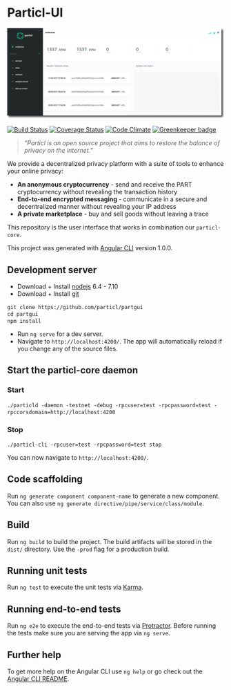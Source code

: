 # Particl-UI

![UI Preview](preview.png)

[![Build Status](https://travis-ci.org/particl/partgui.svg?branch=master)](https://travis-ci.org/particl/partgui)
[![Coverage Status](https://coveralls.io/repos/github/particl/partgui/badge.svg?branch=master)](https://coveralls.io/github/particl/partgui?branch=master)
[![Code Climate](https://codeclimate.com/github/particl/partgui/badges/gpa.svg)](https://codeclimate.com/github/particl/partgui)
[![Greenkeeper badge](https://badges.greenkeeper.io/particl/partgui.svg)](https://greenkeeper.io/)

> *"Particl is an open source project that aims to restore the balance of privacy on the internet."* 

We provide a decentralized privacy platform with a suite of tools to enhance your online privacy:
* **An anonymous cryptocurrency** - send and receive the PART cryptocurrency without revealing the transaction history
* **End-to-end encrypted messaging** - communicate in a secure and decentralized manner without revealing your IP address
* **A private marketplace** - buy and sell goods without leaving a trace

This repository is the user interface that works in combination our `particl-core`.

This project was generated with [Angular CLI](https://github.com/angular/angular-cli) version 1.0.0.

## Development server
* Download + Install [nodejs](https://nodejs.org/) 6.4 - 7.10
* Download + Install [git](https://git-scm.com/)

```
git clone https://github.com/particl/partgui
cd partgui
npm install
```
* Run `ng serve` for a dev server. 
* Navigate to `http://localhost:4200/`. The app will automatically reload if you change any of the source files.

## Start the particl-core daemon
### Start
```
./particld -daemon -testnet -debug -rpcuser=test -rpcpassword=test -rpccorsdomain=http://localhost:4200
```

### Stop
```
./particl-cli -rpcuser=test -rpcpassword=test stop
```

You can now navigate to `http://localhost:4200/`.

## Code scaffolding

Run `ng generate component component-name` to generate a new component. You can also use `ng generate directive/pipe/service/class/module`.

## Build

Run `ng build` to build the project. The build artifacts will be stored in the `dist/` directory. Use the `-prod` flag for a production build.

## Running unit tests

Run `ng test` to execute the unit tests via [Karma](https://karma-runner.github.io).

## Running end-to-end tests

Run `ng e2e` to execute the end-to-end tests via [Protractor](http://www.protractortest.org/).
Before running the tests make sure you are serving the app via `ng serve`.

## Further help

To get more help on the Angular CLI use `ng help` or go check out the [Angular CLI README](https://github.com/angular/angular-cli/blob/master/README.md).
